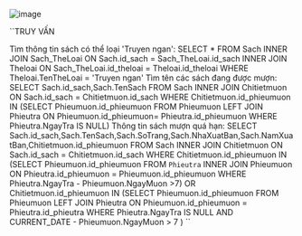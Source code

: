 ![image](https://user-images.githubusercontent.com/76955363/122646219-43c88f80-d148-11eb-8257-ce5559731691.png)


``TRUY VẤN

Tìm thông tin sách có thể loại 'Truyen ngan':
SELECT * 
FROM Sach INNER JOIN Sach_TheLoai ON Sach.id_sach = Sach_TheLoai.id_sach 
INNER JOIN Theloai ON Sach_TheLoai.id_theloai = Theloai.id_theloai 
WHERE Theloai.TenTheLoai = 'Truyen ngan'
Tìm tên các sách đang được mượn:
SELECT Sach.id_sach,Sach.TenSach
FROM Sach INNER JOIN Chitietmuon ON Sach.id_sach = Chitietmuon.id_sach
WHERE Chitietmuon.id_phieumuon IN (SELECT Phieumuon.id_phieumuon 
                                  FROM Phieumuon LEFT JOIN Phieutra 
                                  ON Phieumuon.id_phieumuon= Phieutra.id_phieumuon
                                 WHERE Phieutra.NgayTra IS NULL)
Thông tin sách mượn quá hạn:
SELECT Sach.id_sach,Sach.TenSach,Sach.SoTrang,Sach.NhaXuatBan,Sach.NamXuatBan,Chitietmuon.id_phieumuon
FROM Sach INNER JOIN Chitietmuon
ON Sach.id_sach = Chitietmuon.id_sach
WHERE Chitietmuon.id_phieumuon IN (SELECT Phieumuon.id_phieumuon
                                   FROM `Phieutra` INNER JOIN Phieumuon
                                  ON Phieutra.id_phieumuon = Phieumuon.id_phieumuon
                                   WHERE Phieutra.NgayTra - Phieumuon.NgayMuon >7)
    OR Chitietmuon.id_phieumuon IN (SELECT Phieumuon.id_phieumuon
                                   FROM Phieumuon LEFT JOIN Phieutra
                                   ON Phieumuon.id_phieumuon = Phieutra.id_phieutra
                                   WHERE Phieutra.NgayTra IS NULL 
                                    	AND CURRENT_DATE - Phieumuon.NgayMuon > 7 ) 
                                     ``
